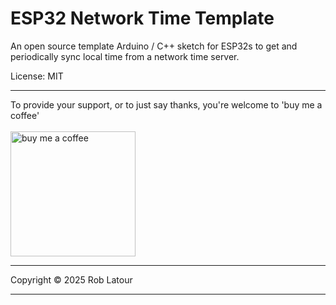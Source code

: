 # ESP32 Network Time Template

An open source template Arduino / C++ sketch for ESP32s to get and periodically sync local time from a network time server.

License: MIT

* * *

To provide your support, or to just say thanks, you're welcome to 'buy me a coffee'<br><br>
[<img alt="buy me  a coffee" width="200px" src="https://cdn.buymeacoffee.com/buttons/v2/default-blue.png" />](https://www.buymeacoffee.com/roblatour)
* * *
Copyright © 2025 Rob Latour
* * *   
